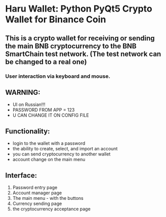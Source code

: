 # Haru Wallet: Python PyQt5 Crypto Wallet for Binance Coin
## This is a crypto wallet for receiving or sending the main BNB cryptocurrency to the BNB SmartChain test network. (The test network can be changed to a real one)
### User interaction via keyboard and mouse.
## WARNING:
- UI on Russian!!!
- PASSWORD FROM APP = 123
- U CAN CHANGE IT ON CONFIG FILE
## Functionality:
- login to the wallet with a password
- the ability to create, select, and import an account
- you can send cryptocurrency to another wallet
- account change on the main menu
## Interface:
1) Password entry page
2) Account manager page
3) The main menu - with the buttons
4) Currency sending page
5) the cryptocurrency acceptance page
